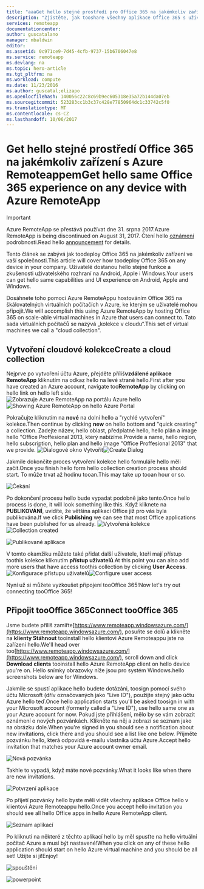 ```yaml
---
title: "aaaGet hello stejné prostředí pro Office 365 na jakémkoliv zařízení s Azure Remoteappem | Microsoft Docs"
description: "Zjistěte, jak tooshare všechny aplikace Office 365 s uživateli pomocí Azure Remoteappu."
services: remoteapp
documentationcenter: 
author: guscatalano
manager: mbaldwin
editor: 
ms.assetid: 0c971ce9-7d45-4cfb-9737-15b6706047e8
ms.service: remoteapp
ms.devlang: na
ms.topic: hero-article
ms.tgt_pltfrm: na
ms.workload: compute
ms.date: 11/23/2016
ms.author: guscatal;elizapo
ms.openlocfilehash: 140056c22c8c69b9ec605318e35a72b144da07eb
ms.sourcegitcommit: 523283cc1b3c37c428e77850964dc1c33742c5f0
ms.translationtype: MT
ms.contentlocale: cs-CZ
ms.lasthandoff: 10/06/2017
---
```

# <a name="get-hello-same-office-365-experience-on-any-device-with-azure-remoteapp"></a><span data-ttu-id="e29fe-103">Get hello stejné prostředí Office 365 na jakémkoliv zařízení s Azure Remoteappem</span><span class="sxs-lookup"><span data-stu-id="e29fe-103">Get hello same Office 365 experience on any device with Azure RemoteApp</span></span>
> [!IMPORTANT]
> <span data-ttu-id="e29fe-104">Azure RemoteApp se přestává používat dne 31. srpna 2017.</span><span class="sxs-lookup"><span data-stu-id="e29fe-104">Azure RemoteApp is being discontinued on August 31, 2017.</span></span> <span data-ttu-id="e29fe-105">Čtení hello [oznámení](https://go.microsoft.com/fwlink/?linkid=821148) podrobnosti.</span><span class="sxs-lookup"><span data-stu-id="e29fe-105">Read hello [announcement](https://go.microsoft.com/fwlink/?linkid=821148) for details.</span></span>
> 
> 

<span data-ttu-id="e29fe-106">Tento článek se zabývá jak toodeploy Office 365 na jakémkoliv zařízení ve vaší společnosti.</span><span class="sxs-lookup"><span data-stu-id="e29fe-106">This article will cover how toodeploy Office 365 on any device in your company.</span></span> <span data-ttu-id="e29fe-107">Uživatelé dostanou hello stejné funkce a zkušenosti uživatelského rozhraní na Android, Apple i Windows.</span><span class="sxs-lookup"><span data-stu-id="e29fe-107">Your users can get hello same capabilities and UI experience on Android, Apple and Windows.</span></span>

<span data-ttu-id="e29fe-108">Dosáhnete toho pomocí Azure RemoteAppu hostováním Office 365 na škálovatelných virtuálních počítačích v Azure, ke kterým se uživatelé mohou připojit.</span><span class="sxs-lookup"><span data-stu-id="e29fe-108">We will accomplish this using Azure RemoteApp by hosting Office 365 on scale-able virtual machines in Azure that users can connect to.</span></span> <span data-ttu-id="e29fe-109">Tato sada virtuálních počítačů se nazývá „kolekce v cloudu“.</span><span class="sxs-lookup"><span data-stu-id="e29fe-109">This set of virtual machines we call a "cloud collection".</span></span>

## <a name="create-a-cloud-collection"></a><span data-ttu-id="e29fe-110">Vytvoření cloudové kolekce</span><span class="sxs-lookup"><span data-stu-id="e29fe-110">Create a cloud collection</span></span>
<span data-ttu-id="e29fe-111">Nejprve po vytvoření účtu Azure, přejděte příliš**vzdálené aplikace RemoteApp** kliknutím na odkaz hello na levé straně hello.</span><span class="sxs-lookup"><span data-stu-id="e29fe-111">First after you have created an Azure account, navigate too**RemoteApp** by clicking on hello link on hello left side.</span></span>
<span data-ttu-id="e29fe-112">![Zobrazuje Azure RemoteApp na portálu Azure hello](./media/remoteapp-tutorial-o365anywhere/1-menu.png)</span><span class="sxs-lookup"><span data-stu-id="e29fe-112">![Showing Azure RemoteApp on hello Azure Portal](./media/remoteapp-tutorial-o365anywhere/1-menu.png)</span></span>

<span data-ttu-id="e29fe-113">Pokračujte kliknutím na **nové** na dolní hello a "rychlé vytvoření" kolekce.</span><span class="sxs-lookup"><span data-stu-id="e29fe-113">Then continue by clicking **new** on hello bottom and "quick creating" a collection.</span></span> <span data-ttu-id="e29fe-114">Zadejte název, hello oblast, předplatné hello, hello plán a image hello "Office Proffesional 2013, který nabízíme.</span><span class="sxs-lookup"><span data-stu-id="e29fe-114">Provide a name, hello region, hello subscription, hello plan and hello image "Office Proffesional 2013" that we provide.</span></span>
<span data-ttu-id="e29fe-115">![Dialogové okno Vytvořit](./media/remoteapp-tutorial-o365anywhere/2-quickcreate.png)</span><span class="sxs-lookup"><span data-stu-id="e29fe-115">![Create Dialog](./media/remoteapp-tutorial-o365anywhere/2-quickcreate.png)</span></span>

<span data-ttu-id="e29fe-116">Jakmile dokončíte proces vytvoření kolekce hello formuláře hello měli začít.</span><span class="sxs-lookup"><span data-stu-id="e29fe-116">Once you finish hello form hello collection creation process should start.</span></span> <span data-ttu-id="e29fe-117">To může trvat až hodinu tooan.</span><span class="sxs-lookup"><span data-stu-id="e29fe-117">This may take up tooan hour or so.</span></span>

![Čekání](./media/remoteapp-tutorial-o365anywhere/3-waiting.png)

<span data-ttu-id="e29fe-119">Po dokončení procesu hello bude vypadat podobně jako tento.</span><span class="sxs-lookup"><span data-stu-id="e29fe-119">Once hello process is done, it will look something like this.</span></span> <span data-ttu-id="e29fe-120">Když kliknete na **PUBLIKOVÁNÍ**, uvidíte, že většina aplikací Office již pro vás byla publikována.</span><span class="sxs-lookup"><span data-stu-id="e29fe-120">If we click **Publishing** we can see that most Office applications have been published for us already.</span></span>
<span data-ttu-id="e29fe-121">![Vytvořená kolekce](./media/remoteapp-tutorial-o365anywhere/4-done.png)</span><span class="sxs-lookup"><span data-stu-id="e29fe-121">![Collection created](./media/remoteapp-tutorial-o365anywhere/4-done.png)</span></span>

![Publikované aplikace](./media/remoteapp-tutorial-o365anywhere/5-publish.png)

<span data-ttu-id="e29fe-123">V tomto okamžiku můžete také přidat další uživatele, kteří mají přístup toothis kolekce kliknutím **přístup uživatelů**.</span><span class="sxs-lookup"><span data-stu-id="e29fe-123">At this point you can also add more users that have access toothis collection by clicking **User Access**.</span></span>
<span data-ttu-id="e29fe-124">![Konfigurace přístupu uživatelů](./media/remoteapp-tutorial-o365anywhere/6-user.png)</span><span class="sxs-lookup"><span data-stu-id="e29fe-124">![Configure user access](./media/remoteapp-tutorial-o365anywhere/6-user.png)</span></span>

<span data-ttu-id="e29fe-125">Nyní už si můžete vyzkoušet připojení tooOffice 365!</span><span class="sxs-lookup"><span data-stu-id="e29fe-125">Now let's try out connecting tooOffice 365!</span></span>

## <a name="connect-toooffice-365"></a><span data-ttu-id="e29fe-126">Připojit tooOffice 365</span><span class="sxs-lookup"><span data-stu-id="e29fe-126">Connect tooOffice 365</span></span>
<span data-ttu-id="e29fe-127">Jsme budete příliš zamiřte[https://www.remoteapp.windowsazure.com/](https://www.remoteapp.windowsazure.com/), posuňte se dolů a klikněte na **klienty Stáhnout** tooinstall hello klientovi Azure Remoteappu jste na zařízení hello.</span><span class="sxs-lookup"><span data-stu-id="e29fe-127">We'll head over too[https://www.remoteapp.windowsazure.com/](https://www.remoteapp.windowsazure.com/), scroll down  and click **Download clients** tooinstall hello Azure RemoteApp client on hello device you're on.</span></span> <span data-ttu-id="e29fe-128">Hello snímky obrazovky níže jsou pro systém Windows.</span><span class="sxs-lookup"><span data-stu-id="e29fe-128">hello screenshots below are for Windows.</span></span>

<span data-ttu-id="e29fe-129">Jakmile se spustí aplikace hello budete dotázáni, toosign pomocí svého účtu Microsoft (dřív označovaných jako "Live ID"), použijte stejný jako účtu Azure hello teď.</span><span class="sxs-lookup"><span data-stu-id="e29fe-129">Once hello application starts you'll be asked toosign in with your Microsoft account (formerly called a "Live ID"), use hello same one as your Azure account for now.</span></span> <span data-ttu-id="e29fe-130">Pokud jste přihlášení, mělo by se vám zobrazit oznámení o nových pozvánkách. Klikněte na něj a zobrazí se seznam jako na obrázku dole.</span><span class="sxs-lookup"><span data-stu-id="e29fe-130">When you're signed in you should see a notification about new invitations, click there and you should see a list like one below.</span></span> <span data-ttu-id="e29fe-131">Přijměte pozvánku hello, která odpovídá e-mailu vlastníka účtu Azure.</span><span class="sxs-lookup"><span data-stu-id="e29fe-131">Accept hello invitation that matches your Azure account owner email.</span></span>

![Nová pozvánka](./media/remoteapp-tutorial-o365anywhere/7-araclient.png)

<span data-ttu-id="e29fe-133">Takhle to vypadá, když máte nové pozvánky.</span><span class="sxs-lookup"><span data-stu-id="e29fe-133">What it looks like when there are new invitations.</span></span>

![Potvrzení aplikace](./media/remoteapp-tutorial-o365anywhere/8-invitation.png)

<span data-ttu-id="e29fe-135">Po přijetí pozvánky hello byste měli vidět všechny aplikace Office hello v klientovi Azure Remoteappu hello.</span><span class="sxs-lookup"><span data-stu-id="e29fe-135">Once you accept hello invitation you should see all hello Office apps in hello Azure RemoteApp client.</span></span>

![Seznam aplikací](./media/remoteapp-tutorial-o365anywhere/9-work.png)

<span data-ttu-id="e29fe-137">Po kliknutí na některé z těchto aplikací hello by měl spusťte na hello virtuální počítač Azure a musí být nastavené!</span><span class="sxs-lookup"><span data-stu-id="e29fe-137">When you click on any of these hello application should start on hello Azure virtual machine and you should be all set!</span></span> <span data-ttu-id="e29fe-138">Užijte si ji!</span><span class="sxs-lookup"><span data-stu-id="e29fe-138">Enjoy!</span></span>

![spouštění](./media/remoteapp-tutorial-o365anywhere/10-arastart.png)

![powerpoint](./media/remoteapp-tutorial-o365anywhere/11-pp.png)

